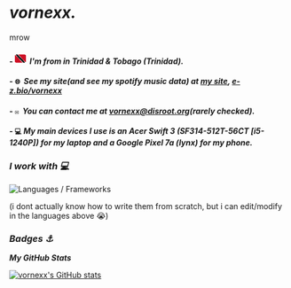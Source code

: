  *vornexx.*
===============================================================================================================================

mrow

#### - ![tt](download-resizehood.com.png)  *I'm from in Trinidad & Tobago (Trinidad).*
#### - `🌐`  *See my site(and see my spotify music data) at [my site](http://vornexx.is-a.dev), [e-z.bio/vornexx](https://e-z.bio/vornexx)*
#### - `✉️`  *You can contact me at [vornexx@disroot.org](mailto:vornexx@disroot.org)(rarely checked).*
#### - `💻`  *My main devices I use is an *Acer Swift 3* (SF314-512T-56CT [i5-1240P]) for my laptop and a *Google Pixel 7a (lynx)* for my phone.*

### *I work with 💻* 


<p align="left">
<img alt="Languages / Frameworks" src="https://skillicons.dev/icons?i=html,css,svelte,astro,js,ts,md&perline=13">
</p>
(i dont actually know how to write them from scratch, but i can edit/modify in the languages above 😭)


### *Badges ⚓*

<b>*My GitHub Stats*</b>

<a href="http://www.github.com/vornexx"><img src="https://github-readme-stats.vercel.app/api?username=vornexx&show_icons=true&hide=stars,issues,&count_private=true&title_color=207df8&text_color=ffffff&icon_color=0891b2&bg_color=0d1117&hide_border=false&show_icons=true" alt="vornexx's GitHub stats" /></a>
